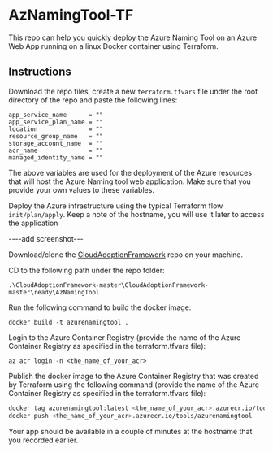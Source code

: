 # AzNamingTool-TF

This repo can help you quickly deploy the Azure Naming Tool on an Azure Web App running on a linux Docker container using Terraform.

## Instructions

Download the repo files, create a new `terraform.tfvars` file under the root directory of the repo and paste the following lines:

```text
app_service_name      = ""
app_service_plan_name = ""
location              = ""
resource_group_name   = ""
storage_account_name  = ""
acr_name              = ""
managed_identity_name = ""
```

The above variables are used for the deployment of the Azure resources that will host the Azure Naming tool web application. Make sure that you provide your own values to these variables.

Deploy the Azure infrastructure using the typical Terraform flow `init/plan/apply`.
Keep a note of the hostname, you will use it later to access the application

----add screenshot---

Download/clone the [CloudAdoptionFramework](https://github.com/microsoft/CloudAdoptionFramework) repo on your machine.

CD to the following path under the repo folder:

`.\CloudAdoptionFramework-master\CloudAdoptionFramework-master\ready\AzNamingTool`

Run the following command to build the docker image:

`docker build -t azurenamingtool .`

Login to the Azure Container Registry (provide the name of the Azure Container Registry as specified in the terraform.tfvars file):

`az acr login -n <the_name_of_your_acr>`

Publish the docker image to the Azure Container Registry that was created by Terraform using the following command (provide the name of the Azure Container Registry as specified in the terraform.tfvars file):

```bash
docker tag azurenamingtool:latest <the_name_of_your_acr>.azurecr.io/tools/azurenamingtool
docker push <the_name_of_your_acr>.azurecr.io/tools/azurenamingtool
```

Your app should be available in a couple of minutes at the hostname that you recorded earlier.
